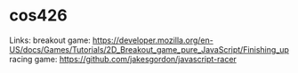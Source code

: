 # cos426

Links:
breakout game: https://developer.mozilla.org/en-US/docs/Games/Tutorials/2D_Breakout_game_pure_JavaScript/Finishing_up
racing game: https://github.com/jakesgordon/javascript-racer